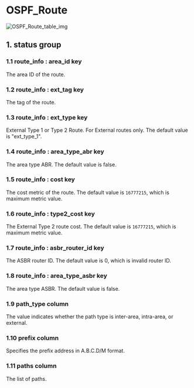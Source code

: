 # OSPF_Route

![OSPF_Route_table_img](http://www.plantuml.com/plantuml/img/SoWkIImgAStDuKhEIImkLl0F3d2B3yelBKbLiB5Hq0ZHoSbCpoX9BqfDpTDKiBD3LkLOb9f8K17Og2BiohYGLUZgsY7fu4BOW2R1vP2Qbm9oBm00)

## 1. status group

### 1.1 route_info : area_id key

The area ID of the route.

### 1.2 route_info : ext_tag key

The tag of the route.

### 1.3 route_info : ext_type key

External Type 1 or Type 2 Route. For External routes only. The default value is
"ext_type_1".

### 1.4 route_info : area_type_abr key

The area type ABR. The default value is false.

### 1.5 route_info : cost key

The cost metric of the route. The default value is `16777215`, which is maximum
metric value.

### 1.6 route_info : type2_cost key

The External Type 2 route cost. The default value is `16777215`, which is
maximum metric value.

### 1.7 route_info : asbr_router_id key

The ASBR router ID. The default value is 0, which is invalid router ID.

### 1.8 route_info : area_type_asbr key

The area type ASBR. The default value is false.

### 1.9 path_type column

The value indicates whether the path type is inter-area, intra-area, or
external.

### 1.10 prefix column

Specifies the prefix address in A.B.C.D/M format.

### 1.11 paths column

The list of paths.

